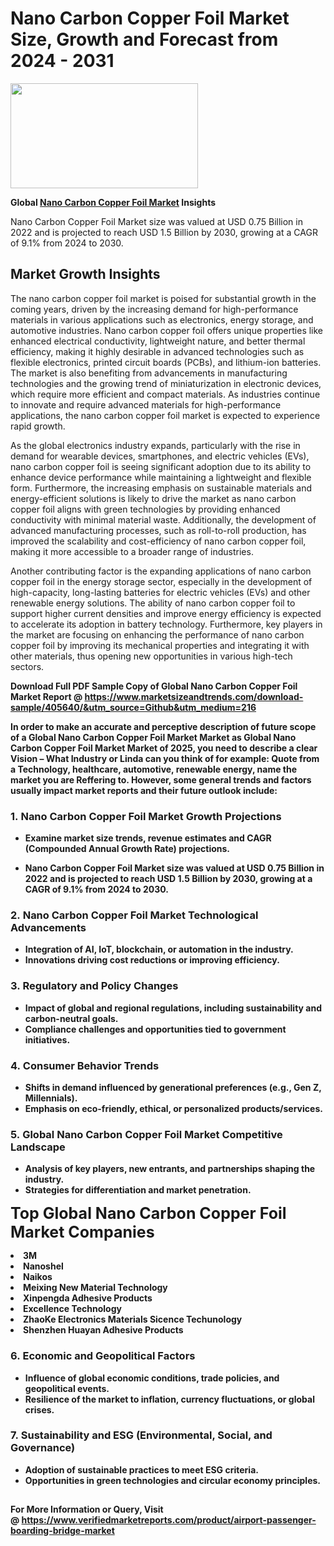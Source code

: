 <H1>Nano Carbon Copper Foil Market Size, Growth and Forecast from 2024 - 2031</H1><img class="aligncenter size-medium wp-image-584254" src="https://thirdeyenews.in/wp-content/uploads/2024/09/Global-Market-Research-300x168.jpeg" alt="" width="300" height="168" /><p><strong>Global&nbsp;<a href="https://www.marketsizeandtrends.com/download-sample/405640/&amp;utm_source=Github&utm_medium=216">Nano Carbon Copper Foil Market</a> Insights</strong></p><p>Nano Carbon Copper Foil Market size was valued at USD 0.75 Billion in 2022 and is projected to reach USD 1.5 Billion by 2030, growing at a CAGR of 9.1% from 2024 to 2030.</p><p><h2>Market Growth Insights</h2> <p>The nano carbon copper foil market is poised for substantial growth in the coming years, driven by the increasing demand for high-performance materials in various applications such as electronics, energy storage, and automotive industries. Nano carbon copper foil offers unique properties like enhanced electrical conductivity, lightweight nature, and better thermal efficiency, making it highly desirable in advanced technologies such as flexible electronics, printed circuit boards (PCBs), and lithium-ion batteries. The market is also benefiting from advancements in manufacturing technologies and the growing trend of miniaturization in electronic devices, which require more efficient and compact materials. As industries continue to innovate and require advanced materials for high-performance applications, the nano carbon copper foil market is expected to experience rapid growth.</p> <p><strong></strong></p> <p>As the global electronics industry expands, particularly with the rise in demand for wearable devices, smartphones, and electric vehicles (EVs), nano carbon copper foil is seeing significant adoption due to its ability to enhance device performance while maintaining a lightweight and flexible form. Furthermore, the increasing emphasis on sustainable materials and energy-efficient solutions is likely to drive the market as nano carbon copper foil aligns with green technologies by providing enhanced conductivity with minimal material waste. Additionally, the development of advanced manufacturing processes, such as roll-to-roll production, has improved the scalability and cost-efficiency of nano carbon copper foil, making it more accessible to a broader range of industries.</p> <p>Another contributing factor is the expanding applications of nano carbon copper foil in the energy storage sector, especially in the development of high-capacity, long-lasting batteries for electric vehicles (EVs) and other renewable energy solutions. The ability of nano carbon copper foil to support higher current densities and improve energy efficiency is expected to accelerate its adoption in battery technology. Furthermore, key players in the market are focusing on enhancing the performance of nano carbon copper foil by improving its mechanical properties and integrating it with other materials, thus opening new opportunities in various high-tech sectors.</p> <p><strong></p><p><span class=""><strong>Download Full PDF Sample Copy of Global Nano Carbon Copper Foil Market Report</strong> @ <a href="https://www.marketsizeandtrends.com/download-sample/405640/&amp;utm_source=Github&utm_medium=216" target="_blank">https://www.marketsizeandtrends.com/download-sample/405640/&amp;utm_source=Github&utm_medium=216</a></span></p><p>In order to make an accurate and perceptive description of future scope of a Global&nbsp;Nano Carbon Copper Foil Market Market as Global&nbsp;Nano Carbon Copper Foil Market Market of 2025, you need to describe a clear Vision &ndash; What Industry or Linda can you think of for example: Quote from a Technology, healthcare, automotive, renewable energy, name the market you are Reffering to. However, some general trends and factors usually impact market reports and their future outlook include:</p><h3>1.&nbsp;<strong>Nano Carbon Copper Foil Market Growth Projections</strong></h3><ul><li>Examine market size trends, revenue estimates and CAGR (Compounded Annual Growth Rate) projections.</li><li><p>Nano Carbon Copper Foil Market size was valued at USD 0.75 Billion in 2022 and is projected to reach USD 1.5 Billion by 2030, growing at a CAGR of 9.1% from 2024 to 2030.</p></li></ul><h3>2.&nbsp;<strong>Nano Carbon Copper Foil Market Technological Advancements</strong></h3><ul><li>Integration of AI, IoT, blockchain, or automation in the industry.</li><li>Innovations driving cost reductions or improving efficiency.</li></ul><h3>3.&nbsp;<strong>Regulatory and Policy Changes</strong></h3><ul><li>Impact of global and regional regulations, including sustainability and carbon-neutral goals.</li><li>Compliance challenges and opportunities tied to government initiatives.</li></ul><h3>4.&nbsp;<strong>Consumer Behavior Trends</strong></h3><ul><li>Shifts in demand influenced by generational preferences (e.g., Gen Z, Millennials).</li><li>Emphasis on eco-friendly, ethical, or personalized products/services.</li></ul><h3>5.&nbsp;<strong>Global Nano Carbon Copper Foil Market Competitive Landscape</strong></h3><ul><li>Analysis of key players, new entrants, and partnerships shaping the industry.</li><li>Strategies for differentiation and market penetration.</li></ul><p data-pm-slice="1 1 []"><span style="color: inherit; font-family: inherit; font-size: 25px;">Top Global Nano Carbon Copper Foil Market Companies</span></p><div class="" data-test-id=""><p><li>3M</li><li> Nanoshel</li><li> Naikos</li><li> Meixing New Material Technology</li><li> Xinpengda Adhesive Products</li><li> Excellence Technology</li><li> ZhaoKe Electronics Materials Sicence Techunology</li><li> Shenzhen Huayan Adhesive Products</li></p></div><h3>6.&nbsp;<strong>Economic and Geopolitical Factors</strong></h3><ul><li>Influence of global economic conditions, trade policies, and geopolitical events.</li><li>Resilience of the market to inflation, currency fluctuations, or global crises.</li></ul><h3>7.&nbsp;<strong>Sustainability and ESG (Environmental, Social, and Governance)</strong></h3><ul><li>Adoption of sustainable practices to meet ESG criteria.</li><li>Opportunities in green technologies and circular economy principles.</li></ul><h2><strong style="font-size: 14px;">For More Information or Query, Visit @&nbsp;</strong><a style="background-color: #ffffff; font-size: 14px;" href="https://www.marketsizeandtrends.com/report/nano-carbon-copper-foil-market/" target="_blank">https://www.verifiedmarketreports.com/product/airport-passenger-boarding-bridge-market</a></h2>

